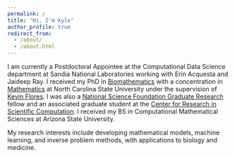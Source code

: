 ```yaml
---
permalink: /
title: "Hi, I'm Kyle"
author_profile: true
redirect_from: 
  - /about/
  - /about.html
---
```


I am currently a Postdoctoral Appointee at the Computational Data Science department at Sandia National Laboratories working with Erin Acquesta and Jaideep Ray. I received my PhD in [Biomathematics](http://bma.math.ncsu.edu/) with a concentration in [Mathematics](https://math.sciences.ncsu.edu/) at North Carolina State University under the supervision of [Kevin Flores](https://kbflores.wordpress.ncsu.edu/). I was also a [National Science Foundation Graduate Research](https://www.nsfgrfp.org/) fellow and an associated graduate student at the [Center for Research in Scientific Computation](https://crsc.ncsu.edu/). I received my BS in Computational Mathematical Sciences at Arizona State University.

My research interests include developing mathematical models, machine learning, and inverse problem methods, with applications to biology and medicine.
